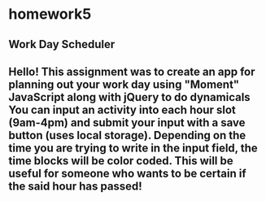 # homework5
Work Day Scheduler
----------------------------------------------------------------------------------------------------------------------------------
Hello! This assignment was to create an app for planning out your work day using "Moment" JavaScript along with jQuery to do dynamicals 
You can input an activity into each hour slot (9am-4pm) and submit
your input with a save button (uses local storage).
Depending on the time you are trying to write in the input field, the time blocks will be color coded. 
This will be useful for someone who wants to be certain if the said hour has passed!
----------------------------------------------------------------------------------------------------------------------------------